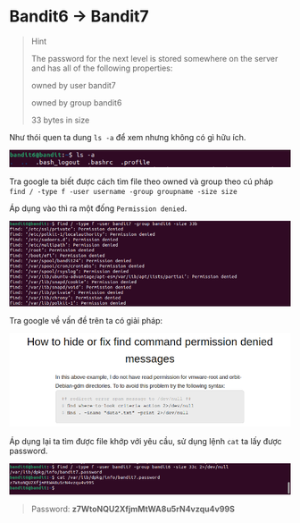 # Bandit6 -> Bandit7

>Hint
>
>The password for the next level is stored somewhere on the server and has all of the following properties:
>
>owned by user bandit7
>
>owned by group bandit6
>
>33 bytes in size

Như thói quen ta dung `ls -a` để xem nhưng không có gì hữu ích.

![Figure 1](f6.png)

Tra google ta biết được cách tìm file theo owned và group theo cú pháp `find / -type f -user username -group groupname -size size`

Áp dụng vào thì ra một đống `Permission denied`.

![Figure 1](f6.1.png)

Tra google về vấn đề trên ta có giải pháp:

![Figure 1](f6.2.png)

Áp dụng lại ta tìm được file khớp với yêu cầu, sử dụng lệnh `cat` ta lấy được password.

![Figure 1](f6.3.png)

> Password: **z7WtoNQU2XfjmMtWA8u5rN4vzqu4v99S**
